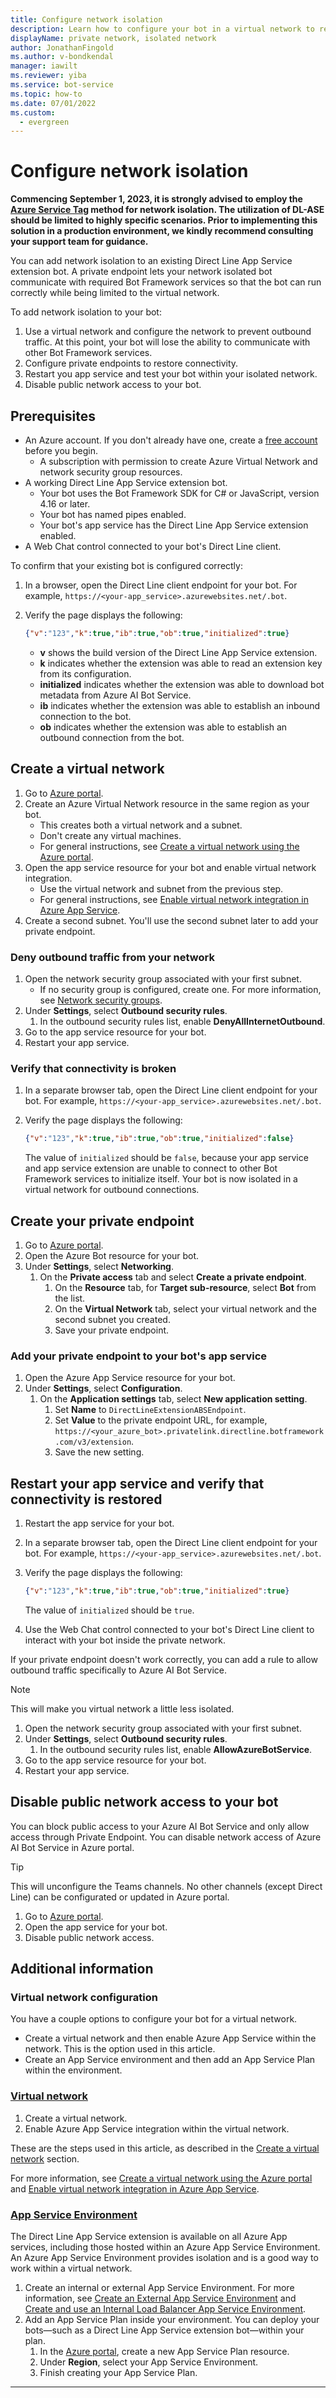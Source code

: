 ```yaml
---
title: Configure network isolation
description: Learn how to configure your bot in a virtual network to restrict user access to your bot.
displayName: private network, isolated network
author: JonathanFingold
ms.author: v-bondkendal
manager: iawilt
ms.reviewer: yiba
ms.service: bot-service
ms.topic: how-to
ms.date: 07/01/2022
ms.custom:
  - evergreen
---
```


# Configure network isolation

**Commencing September 1, 2023, it is strongly advised to employ the [Azure Service Tag](/azure/virtual-network/service-tags-overview#available-service-tags) method for network isolation. The utilization of DL-ASE should be limited to highly specific scenarios. Prior to implementing this solution in a production environment, we kindly recommend consulting your support team for guidance.**

You can add network isolation to an existing Direct Line App Service extension bot.
A private endpoint lets your network isolated bot communicate with required Bot Framework services so that the bot can run correctly while being limited to the virtual network.

To add network isolation to your bot:

1. Use a virtual network and configure the network to prevent outbound traffic. At this point, your bot will lose the ability to communicate with other Bot Framework services.
1. Configure private endpoints to restore connectivity.
1. Restart you app service and test your bot within your isolated network.
1. Disable public network access to your bot.

## Prerequisites

- An Azure account. If you don't already have one, create a [free account](https://azure.microsoft.com/free/?WT.mc_id=A261C142F) before you begin.
  - A subscription with permission to create Azure Virtual Network and network security group resources.
- A working Direct Line App Service extension bot.
  - Your bot uses the Bot Framework SDK for C# or JavaScript, version 4.16 or later.
  - Your bot has named pipes enabled.
  - Your bot's app service has the Direct Line App Service extension enabled.
- A Web Chat control connected to your bot's Direct Line client.

To confirm that your existing bot is configured correctly:

1. In a browser, open the Direct Line client endpoint for your bot. For example, `https://<your-app_service>.azurewebsites.net/.bot`.
1. Verify the page displays the following:

    ```json
    {"v":"123","k":true,"ib":true,"ob":true,"initialized":true}
    ```

    - **v** shows the build version of the Direct Line App Service extension.
    - **k** indicates whether the extension was able to read an extension key from its configuration.
    - **initialized** indicates whether the extension was able to download bot metadata from Azure AI Bot Service.
    - **ib** indicates whether the extension was able to establish an inbound connection to the bot.
    - **ob** indicates whether the extension was able to establish an outbound connection from the bot.

## Create a virtual network

1. Go to [Azure portal](https://portal.azure.com).
1. Create an Azure Virtual Network resource in the same region as your bot.
    - This creates both a virtual network and a subnet.
    - Don't create any virtual machines.
    - For general instructions, see [Create a virtual network using the Azure portal](/azure/virtual-network/quick-create-portal).
1. Open the app service resource for your bot and enable virtual network integration.
    - Use the virtual network and subnet from the previous step.
    - For general instructions, see [Enable virtual network integration in Azure App Service](/azure/app-service/configure-vnet-integration-enable).
1. Create a second subnet. You'll use the second subnet later to add your private endpoint.

### Deny outbound traffic from your network

1. Open the network security group associated with your first subnet.
    - If no security group is configured, create one. For more information, see [Network security groups](/azure/virtual-network/network-security-groups-overview).
1. Under **Settings**, select **Outbound security rules**.
    1. In the outbound security rules list, enable **DenyAllInternetOutbound**.
1. Go to the app service resource for your bot.
1. Restart your app service.

### Verify that connectivity is broken

1. In a separate browser tab, open the Direct Line client endpoint for your bot. For example, `https://<your-app_service>.azurewebsites.net/.bot`.
1. Verify the page displays the following:

    ```json
    {"v":"123","k":true,"ib":true,"ob":true,"initialized":false}
    ```

    The value of `initialized` should be `false`, because your app service and app service extension are unable to connect to other Bot Framework services to initialize itself. Your bot is now isolated in a virtual network for outbound connections.

## Create your private endpoint

1. Go to [Azure portal](https://portal.azure.com).
1. Open the Azure Bot resource for your bot.
1. Under **Settings**, select **Networking**.
    1. On the **Private access** tab and select **Create a private endpoint**.
        1. On the **Resource** tab, for **Target sub-resource**, select **Bot** from the list.
        1. On the **Virtual Network** tab, select your virtual network and the second subnet you created.
        1. Save your private endpoint.

### Add your private endpoint to your bot's app service

1. Open the Azure App Service resource for your bot.
1. Under **Settings**, select **Configuration**.
    1. On the **Application settings** tab, select **New application setting**.
        1. Set **Name** to `DirectLineExtensionABSEndpoint`.
        1. Set **Value** to the private endpoint URL, for example, `https://<your_azure_bot>.privatelink.directline.botframework.com/v3/extension`.
        1. Save the new setting.

## Restart your app service and verify that connectivity is restored

1. Restart the app service for your bot.
1. In a separate browser tab, open the Direct Line client endpoint for your bot. For example, `https://<your-app_service>.azurewebsites.net/.bot`.
1. Verify the page displays the following:

    ```json
    {"v":"123","k":true,"ib":true,"ob":true,"initialized":true}
    ```

    The value of `initialized` should be `true`.

1. Use the Web Chat control connected to your bot's Direct Line client to interact with your bot inside the private network.

If your private endpoint doesn't work correctly, you can add a rule to allow outbound traffic specifically to Azure AI Bot Service.

> [!NOTE]
> This will make you virtual network a little less isolated.

1. Open the network security group associated with your first subnet.
1. Under **Settings**, select **Outbound security rules**.
    1. In the outbound security rules list, enable **AllowAzureBotService**.
1. Go to the app service resource for your bot.
1. Restart your app service.

## Disable public network access to your bot

You can block public access to your Azure AI Bot Service and only allow access through Private Endpoint. You can disable network access of Azure AI Bot Service in Azure portal.

> [!TIP]
> This will unconfigure the Teams channels. No other channels (except Direct Line) can be configurated or updated in Azure portal.

1. Go to [Azure portal](https://portal.azure.com).
1. Open the app service for your bot.
1. Disable public network access.

## Additional information

### Virtual network configuration

You have a couple options to configure your bot for a virtual network.

- Create a virtual network and then enable Azure App Service within the network. This is the option used in this article.
- Create an App Service environment and then add an App Service Plan within the environment.

### [Virtual network](#tab/network)

1. Create a virtual network.
1. Enable Azure App Service integration within the virtual network.

These are the steps used in this article, as described in the [Create a virtual network](#create-a-virtual-network) section.

For more information, see [Create a virtual network using the Azure portal](/azure/virtual-network/quick-create-portal) and [Enable virtual network integration in Azure App Service](/azure/app-service/configure-vnet-integration-enable).

### [App Service Environment](#tab/environment)

The Direct Line App Service extension is available on all Azure App services, including those hosted within an Azure App Service Environment. An Azure App Service Environment provides isolation and is a good way to work within a virtual network.

1. Create an internal or external App Service Environment. For more information, see [Create an External App Service Environment](/azure/app-service/environment/create-external-ase) and [Create and use an Internal Load Balancer App Service Environment](/azure/app-service/environment/create-ilb-ase).
1. Add an App Service Plan inside your environment. You can deploy your bots&mdash;such as a Direct Line App Service extension bot&mdash;within your plan.
    1. In the [Azure portal](https://portal.azure.com), create a new App Service Plan resource.
    1. Under **Region**, select your App Service Environment.
    1. Finish creating your App Service Plan.

---
